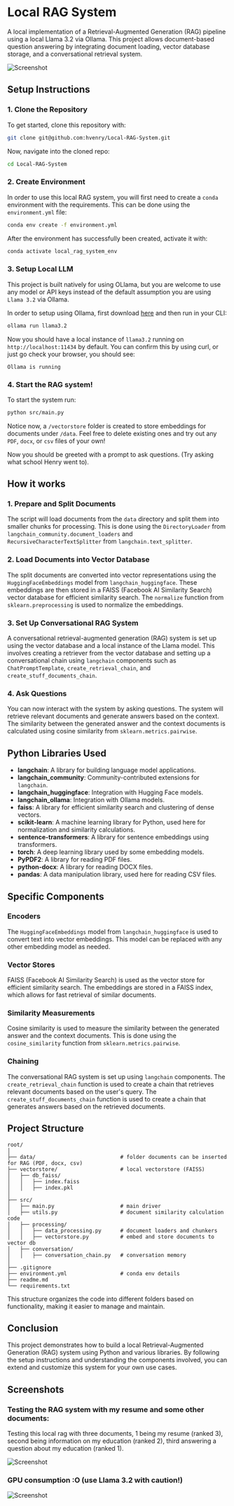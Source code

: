 # Local RAG System

A local implementation of a Retrieval-Augmented Generation (RAG) pipeline using a local Llama 3.2 via Ollama. This project allows document-based question answering by integrating document loading, vector database storage, and a conversational retrieval system.

![Screenshot](screenshots/local_rag_system.png)

## **Setup Instructions**

### 1. Clone the Repository

To get started, clone this repository with:

```bash
git clone git@github.com:hvenry/Local-RAG-System.git
```

Now, navigate into the cloned repo:

```bash
cd Local-RAG-System
```

### 2. Create Environment

In order to use this local RAG system, you will first need to create a `conda` environment with the requirements. This can be done using the `environment.yml` file:

```bash
conda env create -f environment.yml
```

After the environment has successfully been created, activate it with:

```bash
conda activate local_rag_system_env
```

### 3. Setup Local LLM

This project is built natively for using OLlama, but you are welcome to use any model or API keys instead of the default assumption you are using `Llama 3.2` via Ollama.

In order to setup using Ollama, first download [here](https://ollama.com/) and then run in your CLI:

```bash
ollama run llama3.2
```

Now you should have a local instance of `llama3.2` running on `http://localhost:11434` by default. You can confirm this by using curl, or just go check your browser, you should see:

```
Ollama is running
```

### 4. Start the RAG system! 

To start the system run:

```bash
python src/main.py
```

Notice now, a `/vectorstore` folder is created to store embeddings for documents under `/data`. Feel free to delete existing ones and try out any `PDF`, `docx`, or `csv` files of your own!

Now you should be greeted with a prompt to ask questions. (Try asking what school Henry went to).

## How it works

### 1. Prepare and Split Documents

The script will load documents from the `data` directory and split them into smaller chunks for processing. This is done using the `DirectoryLoader` from `langchain_community.document_loaders` and `RecursiveCharacterTextSplitter` from `langchain.text_splitter`.

### 2. Load Documents into Vector Database

The split documents are converted into vector representations using the `HuggingFaceEmbeddings` model from `langchain_huggingface`. These embeddings are then stored in a FAISS (Facebook AI Similarity Search) vector database for efficient similarity search. The `normalize` function from `sklearn.preprocessing` is used to normalize the embeddings.

### 3. Set Up Conversational RAG System

A conversational retrieval-augmented generation (RAG) system is set up using the vector database and a local instance of the Llama model. This involves creating a retriever from the vector database and setting up a conversational chain using `langchain` components such as `ChatPromptTemplate`, `create_retrieval_chain`, and `create_stuff_documents_chain`.

### 4. Ask Questions

You can now interact with the system by asking questions. The system will retrieve relevant documents and generate answers based on the context. The similarity between the generated answer and the context documents is calculated using cosine similarity from `sklearn.metrics.pairwise`.


## Python Libraries Used

- **langchain**: A library for building language model applications.
- **langchain_community**: Community-contributed extensions for `langchain`.
- **langchain_huggingface**: Integration with Hugging Face models.
- **langchain_ollama**: Integration with Ollama models.
- **faiss**: A library for efficient similarity search and clustering of dense vectors.
- **scikit-learn**: A machine learning library for Python, used here for normalization and similarity calculations.
- **sentence-transformers**: A library for sentence embeddings using transformers.
- **torch**: A deep learning library used by some embedding models.
- **PyPDF2**: A library for reading PDF files.
- **python-docx**: A library for reading DOCX files.
- **pandas**: A data manipulation library, used here for reading CSV files.

## Specific Components

### Encoders

The `HuggingFaceEmbeddings` model from `langchain_huggingface` is used to convert text into vector embeddings. This model can be replaced with any other embedding model as needed.

### Vector Stores

FAISS (Facebook AI Similarity Search) is used as the vector store for efficient similarity search. The embeddings are stored in a FAISS index, which allows for fast retrieval of similar documents.

### Similarity Measurements

Cosine similarity is used to measure the similarity between the generated answer and the context documents. This is done using the `cosine_similarity` function from `sklearn.metrics.pairwise`.

### Chaining

The conversational RAG system is set up using `langchain` components. The `create_retrieval_chain` function is used to create a chain that retrieves relevant documents based on the user's query. The `create_stuff_documents_chain` function is used to create a chain that generates answers based on the retrieved documents.

## Project Structure

```
root/
│
├── data/                           # folder documents can be inserted for RAG (PDF, docx, csv)
├── vectorstore/                    # local vectorstore (FAISS)
│   ├── db_faiss/
│   │   ├── index.faiss
│   │   ├── index.pkl
│
├── src/
│   ├── main.py                     # main driver
│   ├── utils.py                    # document similarity calculation code
│   ├── processing/
│   │   ├── data_processing.py      # document loaders and chunkers
│   │   ├── vectorstore.py          # embed and store documents to vector db
│   ├── conversation/
│   │   ├── conversation_chain.py   # conversation memory
│
├── .gitignore
├── environment.yml                 # conda env details
├── readme.md
└── requirements.txt
```

This structure organizes the code into different folders based on functionality, making it easier to manage and maintain.

## Conclusion

This project demonstrates how to build a local Retrieval-Augmented Generation (RAG) system using Python and various libraries. By following the setup instructions and understanding the components involved, you can extend and customize this system for your own use cases.

## Screenshots

### Testing the RAG system with my resume and some other documents:

Testing this local rag with three documents, 1 being my resume (ranked 3), second being information on my education (ranked 2), third answering a question about my education (ranked 1).

![Screenshot](screenshots/local-rag-demo.png)

### GPU consumption :O (use Llama 3.2 with caution!)

![Screenshot](screenshots/gpu-usage.png)